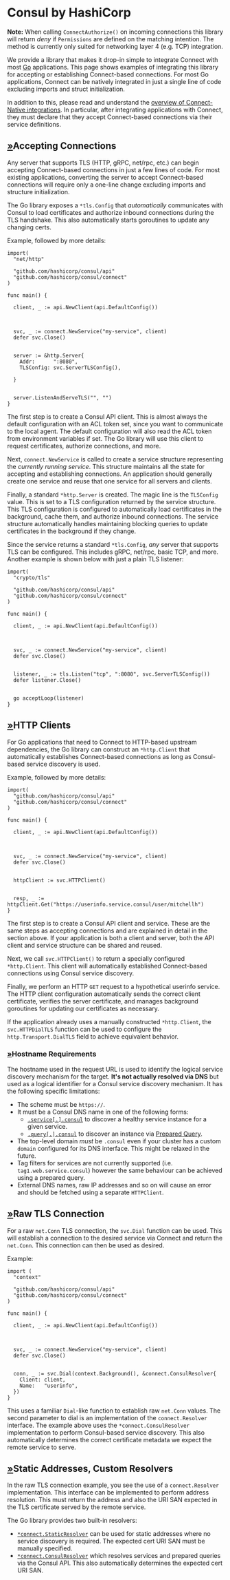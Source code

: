 # Consul by HashiCorp

**Note:** When calling `ConnectAuthorize()` on incoming connections this library will return _deny_ if `Permissions` are defined on the matching intention. The method is currently only suited for networking layer 4 \(e.g. TCP\) integration.

We provide a library that makes it drop-in simple to integrate Connect with most [Go](https://golang.org/) applications. This page shows examples of integrating this library for accepting or establishing Connect-based connections. For most Go applications, Connect can be natively integrated in just a single line of code excluding imports and struct initialization.

In addition to this, please read and understand the [overview of Connect-Native integrations](../consul-by-hashicorp-11.md). In particular, after integrating applications with Connect, they must declare that they accept Connect-based connections via their service definitions.

## [»](consul-by-hashicorp.md#accepting-connections)Accepting Connections

Any server that supports TLS \(HTTP, gRPC, net/rpc, etc.\) can begin accepting Connect-based connections in just a few lines of code. For most existing applications, converting the server to accept Connect-based connections will require only a one-line change excluding imports and structure initialization.

The Go library exposes a `*tls.Config` that _automatically_ communicates with Consul to load certificates and authorize inbound connections during the TLS handshake. This also automatically starts goroutines to update any changing certs.

Example, followed by more details:

```text
import(
  "net/http"

  "github.com/hashicorp/consul/api"
  "github.com/hashicorp/consul/connect"
)

func main() {
  
  client, _ := api.NewClient(api.DefaultConfig())

  
  
  svc, _ := connect.NewService("my-service", client)
  defer svc.Close()

  
  server := &http.Server{
    Addr:      ":8080",
    TLSConfig: svc.ServerTLSConfig(),
    
  }

  
  server.ListenAndServeTLS("", "")
}
```

The first step is to create a Consul API client. This is almost always the default configuration with an ACL token set, since you want to communicate to the local agent. The default configuration will also read the ACL token from environment variables if set. The Go library will use this client to request certificates, authorize connections, and more.

Next, `connect.NewService` is called to create a service structure representing the _currently running service_. This structure maintains all the state for accepting and establishing connections. An application should generally create one service and reuse that one service for all servers and clients.

Finally, a standard `*http.Server` is created. The magic line is the `TLSConfig` value. This is set to a TLS configuration returned by the service structure. This TLS configuration is configured to automatically load certificates in the background, cache them, and authorize inbound connections. The service structure automatically handles maintaining blocking queries to update certificates in the background if they change.

Since the service returns a standard `*tls.Config`, _any_ server that supports TLS can be configured. This includes gRPC, net/rpc, basic TCP, and more. Another example is shown below with just a plain TLS listener:

```text
import(
  "crypto/tls"

  "github.com/hashicorp/consul/api"
  "github.com/hashicorp/consul/connect"
)

func main() {
  
  client, _ := api.NewClient(api.DefaultConfig())

  
  
  svc, _ := connect.NewService("my-service", client)
  defer svc.Close()

  
  listener, _ := tls.Listen("tcp", ":8080", svc.ServerTLSConfig())
  defer listener.Close()

  
  go acceptLoop(listener)
}
```

## [»](consul-by-hashicorp.md#http-clients)HTTP Clients

For Go applications that need to Connect to HTTP-based upstream dependencies, the Go library can construct an `*http.Client` that automatically establishes Connect-based connections as long as Consul-based service discovery is used.

Example, followed by more details:

```text
import(
  "github.com/hashicorp/consul/api"
  "github.com/hashicorp/consul/connect"
)

func main() {
  
  client, _ := api.NewClient(api.DefaultConfig())

  
  
  svc, _ := connect.NewService("my-service", client)
  defer svc.Close()

  
  httpClient := svc.HTTPClient()

  
  resp, _ := httpClient.Get("https://userinfo.service.consul/user/mitchellh")
}
```

The first step is to create a Consul API client and service. These are the same steps as accepting connections and are explained in detail in the section above. If your application is both a client and server, both the API client and service structure can be shared and reused.

Next, we call `svc.HTTPClient()` to return a specially configured `*http.Client`. This client will automatically established Connect-based connections using Consul service discovery.

Finally, we perform an HTTP `GET` request to a hypothetical userinfo service. The HTTP client configuration automatically sends the correct client certificate, verifies the server certificate, and manages background goroutines for updating our certificates as necessary.

If the application already uses a manually constructed `*http.Client`, the `svc.HTTPDialTLS` function can be used to configure the `http.Transport.DialTLS` field to achieve equivalent behavior.

### [»](consul-by-hashicorp.md#hostname-requirements)Hostname Requirements

The hostname used in the request URL is used to identify the logical service discovery mechanism for the target. **It's not actually resolved via DNS** but used as a logical identifier for a Consul service discovery mechanism. It has the following specific limitations:

* The scheme must be `https://`.
* It must be a Consul DNS name in one of the following forms:
  * [`.service[.].consul`](consul-by-hashicorp.md#service-consul) to discover a healthy service instance for a given service.
  * [`.query[.].consul`](consul-by-hashicorp.md#query-consul) to discover an instance via [Prepared Query](https://www.consul.io/api/query).
* The top-level domain _must_ be `.consul` even if your cluster has a custom `domain` configured for its DNS interface. This might be relaxed in the future.
* Tag filters for services are not currently supported \(i.e. `tag1.web.service.consul`\) however the same behaviour can be achieved using a prepared query.
* External DNS names, raw IP addresses and so on will cause an error and should be fetched using a separate `HTTPClient`.

## [»](consul-by-hashicorp.md#raw-tls-connection)Raw TLS Connection

For a raw `net.Conn` TLS connection, the `svc.Dial` function can be used. This will establish a connection to the desired service via Connect and return the `net.Conn`. This connection can then be used as desired.

Example:

```text
import (
  "context"

  "github.com/hashicorp/consul/api"
  "github.com/hashicorp/consul/connect"
)

func main() {
  
  client, _ := api.NewClient(api.DefaultConfig())

  
  
  svc, _ := connect.NewService("my-service", client)
  defer svc.Close()

  
  conn, _ := svc.Dial(context.Background(), &connect.ConsulResolver{
    Client: client,
    Name:   "userinfo",
  })
}
```

This uses a familiar `Dial`-like function to establish raw `net.Conn` values. The second parameter to dial is an implementation of the `connect.Resolver` interface. The example above uses the `*connect.ConsulResolver` implementation to perform Consul-based service discovery. This also automatically determines the correct certificate metadata we expect the remote service to serve.

## [»](consul-by-hashicorp.md#static-addresses-custom-resolvers)Static Addresses, Custom Resolvers

In the raw TLS connection example, you see the use of a `connect.Resolver` implementation. This interface can be implemented to perform address resolution. This must return the address and also the URI SAN expected in the TLS certificate served by the remote service.

The Go library provides two built-in resolvers:

* [`*connect.StaticResolver`](consul-by-hashicorp.md#connect-staticresolver) can be used for static addresses where no service discovery is required. The expected cert URI SAN must be manually specified.
* [`*connect.ConsulResolver`](consul-by-hashicorp.md#connect-consulresolver) which resolves services and prepared queries via the Consul API. This also automatically determines the expected cert URI SAN.

